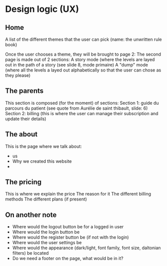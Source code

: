 # Design logic (UX)

## Home

A list of the different themes that the user can pick (name: the unwritten rule book)

Once the user chooses a theme, they will be brought to page 2:
The second page is made out of 2 sections:
A story mode (where the levels are layed out in the path of a story (see slide 8, mode primaire)
A "dump" mode (where all the levels a layed out alphabetically so that the user can chose as they please)

## The parents

This section is composed (for the moment) of sections:
Section 1: guide du parcours du patient (see quote from Aurélie de saint thibault, slide: 6)
Section 2: billing (this is where the user can manage their subscription and update their details)

## The about

This is the page where we talk about:

* us
* Why we created this website
*

## The pricing

This is where we explain the price
The reason for it
The different billing methods
The different plans (if present)

## On another note

* Where would the logout button be for a logged in user
* Where would the login button be
* Where would the register button be (if not with the login)
* Where would the user settings be
* Where would the appearance (dark/light, font family, font size, daltonian filters) be located
* Do we need a footer on the page, what would be in it?

